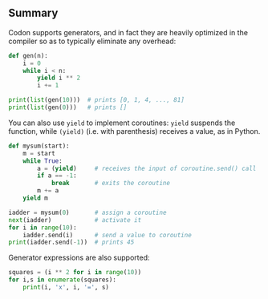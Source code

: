 ## Summary
Codon supports generators, and in fact they are heavily optimized in
the compiler so as to typically eliminate any overhead:

``` python
def gen(n):
    i = 0
    while i < n:
        yield i ** 2
        i += 1

print(list(gen(10)))  # prints [0, 1, 4, ..., 81]
print(list(gen(0)))   # prints []
```

You can also use `yield` to implement coroutines: `yield` suspends the
function, while `(yield)` (i.e. with parenthesis) receives a value, as
in Python.

``` python
def mysum(start):
    m = start
    while True:
        a = (yield)     # receives the input of coroutine.send() call
        if a == -1:
            break       # exits the coroutine
        m += a
    yield m

iadder = mysum(0)       # assign a coroutine
next(iadder)            # activate it
for i in range(10):
    iadder.send(i)      # send a value to coroutine
print(iadder.send(-1))  # prints 45
```

Generator expressions are also supported:

``` python
squares = (i ** 2 for i in range(10))
for i,s in enumerate(squares):
    print(i, 'x', i, '=', s)
```
